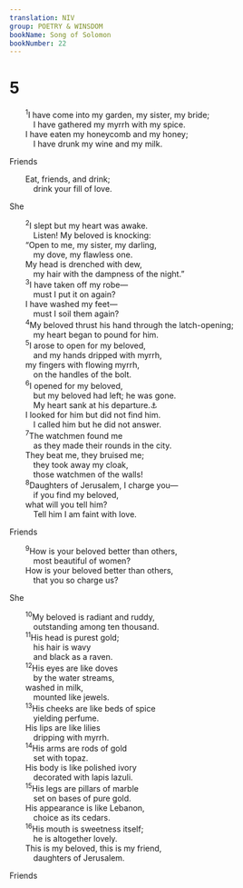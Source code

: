 ```yaml
---
translation: NIV
group: POETRY & WINSDOM
bookName: Song of Solomon 
bookNumber: 22
---
```


<div class="title"><h1>5</h1></div>
<span class="verse nha_5_1">  <sup>1</sup>I have come into my garden, my sister, my bride; <br/>   I have gathered my myrrh with my spice. <br/>  I have eaten my honeycomb and my honey; <br/>   I have drunk my wine and my milk. <br/></span>
<div class="title"><p>Friends </p></div>
<span class="verse nha_5_1">  Eat, friends, and drink; <br/>   drink your fill of love. <br/></span>
<div class="title"><p>She </p></div>
<span class="verse nha_5_2">  <sup>2</sup>I slept but my heart was awake. <br/>   Listen! My beloved is knocking: <br/>  “Open to me, my sister, my darling, <br/>   my dove, my flawless one. <br/>  My head is drenched with dew, <br/>   my hair with the dampness of the night.” <br/></span>
<span class="verse nha_5_3">  <sup>3</sup>I have taken off my robe— <br/>   must I put it on again? <br/>  I have washed my feet— <br/>   must I soil them again? <br/></span>
<span class="verse nha_5_4">  <sup>4</sup>My beloved thrust his hand through the latch-opening; <br/>   my heart began to pound for him. <br/></span>
<span class="verse nha_5_5">  <sup>5</sup>I arose to open for my beloved, <br/>   and my hands dripped with myrrh, <br/>  my fingers with flowing myrrh, <br/>   on the handles of the bolt. <br/></span>
<span class="verse nha_5_6">  <sup>6</sup>I opened for my beloved, <br/>   but my beloved had left; he was gone. <br/>   My heart sank at his departure.<a data-toggle="tooltip" data-placement="bottom" title="Or heart had gone out to him when he spoke">⚓</a><br/>  I looked for him but did not find him. <br/>   I called him but he did not answer. <br/></span>
<span class="verse nha_5_7">  <sup>7</sup>The watchmen found me <br/>   as they made their rounds in the city. <br/>  They beat me, they bruised me; <br/>   they took away my cloak, <br/>   those watchmen of the walls! <br/></span>
<span class="verse nha_5_8">  <sup>8</sup>Daughters of Jerusalem, I charge you— <br/>   if you find my beloved, <br/>  what will you tell him? <br/>   Tell him I am faint with love. <br/></span>
<div class="title"><p>Friends </p></div>
<span class="verse nha_5_9">  <sup>9</sup>How is your beloved better than others, <br/>   most beautiful of women? <br/>  How is your beloved better than others, <br/>   that you so charge us? <br/></span>
<div class="title"><p>She </p></div>
<span class="verse nha_5_10">  <sup>10</sup>My beloved is radiant and ruddy, <br/>   outstanding among ten thousand. <br/></span>
<span class="verse nha_5_11">  <sup>11</sup>His head is purest gold; <br/>   his hair is wavy <br/>   and black as a raven. <br/></span>
<span class="verse nha_5_12">  <sup>12</sup>His eyes are like doves <br/>   by the water streams, <br/>  washed in milk, <br/>   mounted like jewels. <br/></span>
<span class="verse nha_5_13">  <sup>13</sup>His cheeks are like beds of spice <br/>   yielding perfume. <br/>  His lips are like lilies <br/>   dripping with myrrh. <br/></span>
<span class="verse nha_5_14">  <sup>14</sup>His arms are rods of gold <br/>   set with topaz. <br/>  His body is like polished ivory <br/>   decorated with lapis lazuli. <br/></span>
<span class="verse nha_5_15">  <sup>15</sup>His legs are pillars of marble <br/>   set on bases of pure gold. <br/>  His appearance is like Lebanon, <br/>   choice as its cedars. <br/></span>
<span class="verse nha_5_16">  <sup>16</sup>His mouth is sweetness itself; <br/>   he is altogether lovely. <br/>  This is my beloved, this is my friend, <br/>   daughters of Jerusalem. <br/></span>
<div class="title"><p>Friends </p></div>
